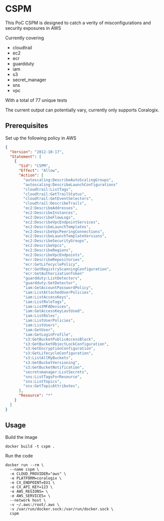 # CSPM
This PoC CSPM is designed to catch a verity of misconfigurations and security exposures in AWS

Currently covering
* cloudtrail
* ec2
* ecr
* guardduty
* iam
* s3
* secret_manager
* sns
* vpc

With a total of 77 unique tests 

The current output can potentially vary, currently only supports Coralogix.  
## Prerequisites 
Set up the following policy in AWS 
```json
{
  "Version": "2012-10-17",
  "Statement": [
    {
      "Sid": "CSPM",
      "Effect": "Allow",
      "Action": [
        "autoscaling:DescribeAutoScalingGroups",
        "autoscaling:DescribeLaunchConfigurations"
        "cloudtrail:ListTags",
        "cloudtrail:GetTrailStatus",
        "cloudtrail:GetEventSelectors",
        "cloudtrail:DescribeTrails",
        "ec2:DescribeAddresses",
        "ec2:DescribeInstances",
        "ec2:DescribeFlowLogs",
        "ec2:DescribeVpcEndpointServices",
        "ec2:DescribeLaunchTemplates",
        "ec2:DescribeVpcPeeringConnections",
        "ec2:DescribeLaunchTemplateVersions",
        "ec2:DescribeSecurityGroups",
        "ec2:DescribeVpcs",
        "ec2:DescribeRegions",
        "ec2:DescribeVpcEndpoints",
        "ecr:DescribeRepositories",
        "ecr:GetLifecyclePolicy",
        "ecr:GetRegistryScanningConfiguration",
        "ecr:GetAuthorizationToken"
        "guardduty:ListDetectors",
        "guardduty:GetDetector",
        "iam:GetAccountPasswordPolicy",
        "iam:ListAttachedUserPolicies",
        "iam:ListAccessKeys",
        "iam:ListRoleTags",
        "iam:ListMFADevices",
        "iam:GetAccessKeyLastUsed",
        "iam:ListRoles",
        "iam:ListUserPolicies",
        "iam:ListUsers",
        "iam:GetUser",
        "iam:GetLoginProfile",
        "s3:GetBucketPublicAccessBlock",
        "s3:GetBucketObjectLockConfiguration",
        "s3:GetEncryptionConfiguration",
        "s3:GetLifecycleConfiguration",
        "s3:ListAllMyBuckets",
        "s3:GetBucketVersioning",
        "s3:GetBucketNotification",
        "secretsmanager:ListSecrets",
        "sns:ListTagsForResource",
        "sns:ListTopics",
        "sns:GetTopicAttributes",
      ],
      "Resource": "*"
    }
  ]
}
```

## Usage
Build the image
```shell
docker build -t cspm .
```

Run the code
```shell
docker run --rm \
  --name cspm \
  -e CLOUD_PROVIDER="aws" \
  -e PLATFORM=coralogix \
  -e CX_ENDPOINT=EU1 \
  -e CX_API_KEY=123 \
  -e AWS_REGIONS= \
  -e AWS_SERVICES= \
  --network host \
  -v ~/.aws:/root/.aws \
  -v /var/run/docker.sock:/var/run/docker.sock \
  cspm
```
